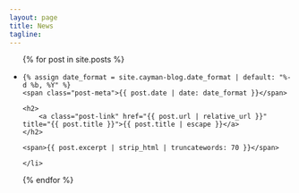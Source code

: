 ```yaml
---
layout: page
title: News
tagline: 
---
```


<ul class="post-list">
{% for post in site.posts %}
    <li>

    {% assign date_format = site.cayman-blog.date_format | default: "%-d %b, %Y" %}
    <span class="post-meta">{{ post.date | date: date_format }}</span>

    <h2>
        <a class="post-link" href="{{ post.url | relative_url }}" title="{{ post.title }}">{{ post.title | escape }}</a>
    </h2>

    <span>{{ post.excerpt | strip_html | truncatewords: 70 }}</span>

    </li>
{% endfor %}
</ul>
